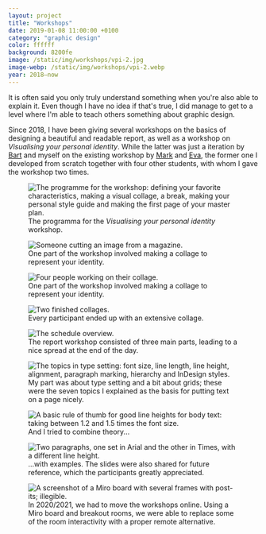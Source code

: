 ```yaml
---
layout: project
title: "Workshops"
date: 2019-01-08 11:00:00 +0100
category: "graphic design"
color: ffffff
background: 8200fe
image: /static/img/workshops/vpi-2.jpg
image-webp: /static/img/workshops/vpi-2.webp
year: 2018–now
---
```


It is often said you only truly understand something when you're also able to explain it. Even though I have no idea if that's true, I did manage to get to a level where I'm able to teach others something about graphic design.

Since 2018, I have been giving several workshops on the basics of designing a beautiful and readable report, as well as a workshop on *Visualising your personal identity*. While the latter was just a iteration by [Bart](https://bartjanse.nl) and myself on the existing workshop by [Mark](https://markjanssen.design) and [Eva](http://evaoosterlaken.com), the former one I developed from scratch together with four other students, with whom I gave the workshop two times.


<div class="project__picture-group">

  <figure class="project__picture">
    <picture>
      <source data-srcset="/static/img/workshops/vpi-schedule.webp 1x,
        /static/img/workshops/vpi-schedule.webp 2x"
        type="image/webp" class="lazy">
      <img loading="lazy" class="project__image lazy" alt="The programme for the workshop: defining your favorite characteristics, making a visual collage, a break, making your personal style guide and making the first page of your master plan."
        data-srcset="/static/img/workshops/vpi-schedule.png 1x,
          /static/img/workshops/vpi-schedule.png 2x"
        src="/static/img/placeholder.jpg"
          data-src="/static/img/workshops/vpi-schedule.png">
      </picture>
    <figcaption class="project__caption">
      The programma for the <em>Visualising your personal identity</em> workshop.
    </figcaption>
  </figure>

  <figure class="project__picture">
    <picture>
      <source data-srcset="/static/img/workshops/vpi-1.webp 1x,
        /static/img/workshops/vpi-1@2x.webp 2x"
        type="image/webp" class="lazy">
      <img loading="lazy" class="project__image lazy" alt="Someone cutting an image from a magazine."
        data-srcset="/static/img/workshops/vpi-1.jpg 1x,
          /static/img/workshops/vpi-1@2x.jpg 2x"
        src="/static/img/placeholder.jpg"
        data-src="/static/img/workshops/vpi-1.jpg">
    </picture>
    <figcaption class="project__caption">
      One part of the workshop involved making a collage to represent your identity.
    </figcaption>
  </figure>

  <figure class="project__picture">
    <picture>
      <source data-srcset="/static/img/workshops/vpi-2.webp 1x,
        /static/img/workshops/vpi-2@2x.webp 2x"
        type="image/webp" class="lazy">
      <img loading="lazy" class="project__image lazy" alt="Four people working on their collage."
        data-srcset="/static/img/workshops/vpi-2.jpg 1x,
          /static/img/workshops/vpi-2@2x.jpg 2x"
        src="/static/img/placeholder.jpg"
        data-src="/static/img/workshops/vpi-2.jpg">
    </picture>
    <figcaption class="project__caption">
      One part of the workshop involved making a collage to represent your identity.
    </figcaption>
  </figure>

  <figure class="project__picture">
    <picture>
      <source data-srcset="/static/img/workshops/vpi-3.webp 1x,
        /static/img/workshops/vpi-3@2x.webp 2x"
        type="image/webp" class="lazy">
      <img loading="lazy" class="project__image lazy" alt="Two finished collages."
        data-srcset="/static/img/workshops/vpi-3.jpg 1x,
          /static/img/workshops/vpi-3@2x.jpg 2x"
        src="/static/img/placeholder.jpg"
        data-src="/static/img/workshops/vpi-3.jpg">
    </picture>
    <figcaption class="project__caption">
      Every participant ended up with an extensive collage.
    </figcaption>
  </figure>

  <figure class="project__picture">
    <picture>
      <source data-srcset="/static/img/workshops/report-schedule.webp 1x,
        /static/img/workshops/report-schedule.webp 2x"
        type="image/webp" class="lazy">
      <img loading="lazy" class="project__image lazy" alt="The schedule overview."
        data-srcset="/static/img/workshops/report-schedule.png 1x,
          /static/img/workshops/report-schedule.png 2x"
        src="/static/img/placeholder.jpg"
        data-src="/static/img/workshops/report-schedule.png">
    </picture>
    <figcaption class="project__caption">
      The report workshop consisted of three main parts, leading to a nice spread at the end of the day.
    </figcaption>
  </figure>

  <figure class="project__picture">
    <picture>
      <source data-srcset="/static/img/workshops/report-topics.webp 1x,
        /static/img/workshops/report-topics.webp 2x"
        type="image/webp" class="lazy">
      <img loading="lazy" class="project__image lazy" alt="The topics in type setting: font size, line length, line height, alignment, paragraph marking, hierarchy and InDesign styles."
        data-srcset="/static/img/workshops/report-topics.png 1x,
          /static/img/workshops/report-topics.png 2x"
        src="/static/img/placeholder.jpg"
        data-src="/static/img/workshops/report-topics.png">
    </picture>
    <figcaption class="project__caption">
      My part was about type setting and a bit about grids; these were the seven topics I explained as the basis for putting text on a page nicely.
    </figcaption>
  </figure>

  <figure class="project__picture">
    <picture>
      <source data-srcset="/static/img/workshops/report-line-height-theory.webp 1x,
        /static/img/workshops/report-line-height-theory.webp 2x"
        type="image/webp" class="lazy">
      <img loading="lazy" class="project__image lazy" alt="A basic rule of thumb for good line heights for body text: taking between 1.2 and 1.5 times the font size."
        data-srcset="/static/img/workshops/report-line-height-theory.png 1x,
          /static/img/workshops/report-line-height-theory.png 2x"
        src="/static/img/placeholder.jpg"
        data-src="/static/img/workshops/report-line-height-theory.png">
    </picture>
    <figcaption class="project__caption">
      And I tried to combine theory...
    </figcaption>
  </figure>

  <figure class="project__picture">
    <picture>
      <source data-srcset="/static/img/workshops/report-line-height-example.webp 1x,
        /static/img/workshops/report-line-height-example.webp 2x"
        type="image/webp" class="lazy">
      <img loading="lazy" class="project__image lazy" alt="Two paragraphs, one set in Arial and the other in Times, with a different line height."
        data-srcset="/static/img/workshops/report-line-height-example.png 1x,
          /static/img/workshops/report-line-height-example.png 2x"
        src="/static/img/placeholder.jpg"
        data-src="/static/img/workshops/report-line-height-example.png">
    </picture>
    <figcaption class="project__caption">
      ...with examples. The slides were also shared for future reference, which the participants greatly appreciated.
    </figcaption>
  </figure>

  <figure class="project__picture">
    <picture>
      <source data-srcset="/static/img/workshops/miro.webp 1x,
        /static/img/workshops/miro.webp 2x"
        type="image/webp" class="lazy">
      <img loading="lazy" class="project__image lazy" alt="A screenshot of a Miro board with several frames with post-its; illegible."
        data-srcset="/static/img/workshops/miro.png 1x,
          /static/img/workshops/miro.png 2x"
        src="/static/img/placeholder.jpg"
        data-src="/static/img/workshops/miro.png">
    </picture>
    <figcaption class="project__caption">
      In 2020/2021, we had to move the workshops online. Using a Miro board and breakout rooms, we were able to replace some of the room interactivity with a proper remote alternative.
    </figcaption>
  </figure>

</div>
